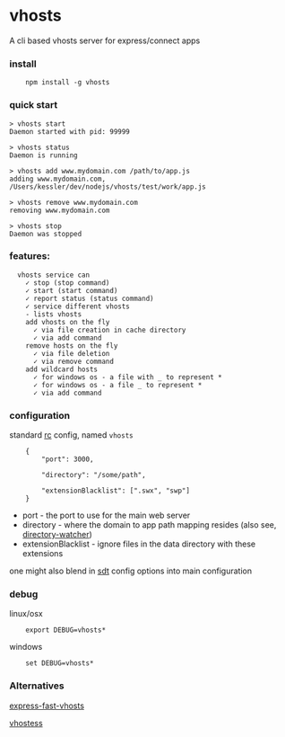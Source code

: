 # vhosts

A cli based vhosts server for express/connect apps

### install
```
	npm install -g vhosts
```

### quick start
```
> vhosts start
Daemon started with pid: 99999

> vhosts status
Daemon is running

> vhosts add www.mydomain.com /path/to/app.js
adding www.mydomain.com, /Users/kessler/dev/nodejs/vhosts/test/work/app.js

> vhosts remove www.mydomain.com
removing www.mydomain.com

> vhosts stop
Daemon was stopped
```
### features:
```
  vhosts service can
    ✓ stop (stop command) 
    ✓ start (start command)
    ✓ report status (status command)
    ✓ service different vhosts
    - lists vhosts
    add vhosts on the fly
      ✓ via file creation in cache directory
      ✓ via add command
    remove hosts on the fly
      ✓ via file deletion
      ✓ via remove command
    add wildcard hosts
      ✓ for windows os - a file with _ to represent *
      ✓ for windows os - a file _ to represent *
      ✓ via add command
```
### configuration
standard [rc](https://github.com/dominictarr/rc) config, named ```vhosts```
```
	{		
		"port": 3000,
		
		"directory": "/some/path",

		"extensionBlacklist": [".swx", "swp"]
	}
```
* port - the port to use for the main web server
* directory - where the domain to app path mapping resides (also see, [directory-watcher](https://github.com/kessler/directory-cache))
* extensionBlacklist - ignore files in the data directory with these extensions

one might also blend in [sdt](https://github.com/grudzinski/sdt) config options into main configuration

### debug

linux/osx
```
	export DEBUG=vhosts*
```
windows
```
	set DEBUG=vhosts*
```

### Alternatives

[express-fast-vhosts](https://www.npmjs.org/package/express-fast-vhosts)

[vhostess](https://www.npmjs.org/package/vhostess)
